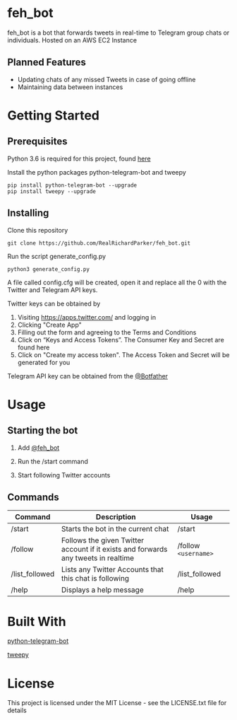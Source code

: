 # feh_bot
feh_bot is a bot that forwards tweets in real-time to Telegram group chats or individuals. Hosted on an AWS EC2 Instance

## Planned Features
* Updating chats of any missed Tweets in case of going offline 
* Maintaining data between instances

# Getting Started
## Prerequisites

Python 3.6 is required for this project, found [here](https://www.python.org/downloads/release/python-366/)

Install the python packages python-telegram-bot and tweepy

```
pip install python-telegram-bot --upgrade
pip install tweepy --upgrade
```
## Installing
Clone this repository

```
git clone https://github.com/RealRichardParker/feh_bot.git
```
Run the script generate_config.py
```
python3 generate_config.py
```
A file called config.cfg will be created, open it and replace all the 0 with the Twitter and Telegram API keys.

Twitter keys can be obtained by
1. Visiting https://apps.twitter.com/ and logging in
2. Clicking "Create App"
3. Filling out the form and agreeing to the Terms and Conditions
4. Click on “Keys and Access Tokens”. The Consumer Key and Secret are found here
5. Click on "Create my access token". The Access Token and Secret will be generated for you

Telegram API key can be obtained from the [@Botfather](https://t.me/BotFather)

# Usage
## Starting the bot
1. Add [@feh_bot](https://t.me/feh_news_bot)

2. Run the /start command

3. Start following Twitter accounts

## Commands

| Command        | Description           | Usage  |
| --- |---| ---|
| /start      | Starts the bot in the current chat | /start |
| /follow      | Follows the given Twitter account if it exists and forwards any tweets in realtime      |   /follow `<username>` |
| /list_followed | Lists any Twitter Accounts that this chat is following      |    /list_followed |
|/help | Displays a help message | /help

# Built With
[python-telegram-bot](https://github.com/python-telegram-bot/python-telegram-bot)

[tweepy](http://www.tweepy.org/)

# License
This project is licensed under the MIT License - see the LICENSE.txt file for details